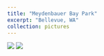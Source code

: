 ```yaml
---
title: "Meydenbauer Bay Park"
excerpt: "Bellevue, WA"
collection: pictures
---
```


<img src="/images/portfolio/meydenbauer/1.jpg">

<img src="/images/portfolio/meydenbauer/2.jpg">

